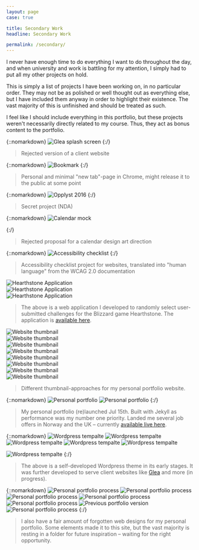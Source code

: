 ```yaml
---
layout: page
case: true

title: Secondary Work
headline: Secondary Work

permalink: /secondary/
---
```


<p class="lead">I never have enough time to do everything I want to do throughout the day, and when university and work is battling for my attention, I simply had to put all my other projects on hold.</p>

This is simply a list of projects I have been working on, in no particular order. They may not be as polished or well thought out as everything else, but I have included them anyway in order to highlight their existence. The vast majority of this is unfinished and should be treated as such.

I feel like I should include everything in this portfolio, but these projects weren't necessarily directly related to my course. Thus, they act as bonus content to the portfolio.

<div class="div"></div>

{::nomarkdown}
<img src="../img/secondary/glea.png" alt="Glea splash screen">
{:/}

<div class="div"></div>

> Rejected version of a client website

<div class="div"></div>

{::nomarkdown}
<img src="../img/secondary/bookmark.png" alt="Bookmark">
{:/}

<div class="div"></div>

> Personal and minimal "new tab"-page in Chrome, might release it to the public at some point

<div class="div"></div>

{::nomarkdown}
<img src="../img/secondary/opplyst.jpg" alt="Opplyst 2016">
{:/}

<div class="div"></div>

> Secret project (NDA)

<div class="div"></div>

{::nomarkdown}
<img src="../img/secondary/2016.png" class="tall" alt="Calendar mock">

{:/}

<div class="div"></div>

> Rejected proposal for a calendar design art direction

<div class="div"></div>

{::nomarkdown}
<img src="../img/secondary/check.png" alt="Accessibility checklist">
{:/}

<div class="div"></div>

> Accessibility checklist project for websites, translated into "human language" from the WCAG 2.0 documentation

<div class="div"></div>

<div class="grid">
	<div class="col-100">
		<img src="../img/secondary/hearthstone1.jpg" alt="Hearthstone Application">
	</div>
	<div class="col-100">
		<img src="../img/secondary/hearthstone2.jpg" alt="Hearthstone Application">
	</div>
	<div class="col-100 full-width">
		<img src="../img/secondary/hearthstone3.png" alt="Hearthstone Application">
	</div>
</div>

<div class="div"></div>

> The above is a web application I developed to randomly select user-submitted challenges for the Blizzard game Hearthstone. The application is <a href="http://hearthstone.party" target="_blank">available here</a>.

<div class="div"></div>

<div class="grid">
	<div class="col-100">
		<img src="../img/secondary/older/1.jpg" alt="Website thumbnail">
	</div>
	<div class="col-100">
		<img src="../img/secondary/older/2.jpg" alt="Website thumbnail">
	</div>
	<div class="col-100">
		<img src="../img/secondary/older/5.jpg" alt="Website thumbnail">
	</div>
	<div class="col-100">
		<img src="../img/secondary/older/4.jpg" alt="Website thumbnail">
	</div>
	<div class="col-100">
		<img src="../img/secondary/old/1.jpg" alt="Website thumbnail">
	</div>
	<div class="col-100">
		<img src="../img/secondary/old/2.jpg" alt="Website thumbnail">
	</div>
	<div class="col-100">
		<img src="../img/secondary/old/5.jpg" alt="Website thumbnail">
	</div>
	<div class="col-100">
		<img src="../img/secondary/old/4.jpg" alt="Website thumbnail">
	</div>
</div>

<div class="div"></div>

> Different thumbnail-approaches for my personal portfolio website.

<div class="div"></div>

{::nomarkdown}
<img src="../img/secondary/stealth.jpg" alt="Personal portfolio">
<img src="../img/secondary/stealth2.jpg" alt="Personal portfolio">
{:/}

<div class="div"></div>

> My personal portfolio (re)launched Jul 15th. Built with Jekyll as performance was my number one priority. Landed me several job offers in Norway and the UK – currently <a href="http://www.magnusskare.com" target="_blank">available live here</a>.

<div class="div"></div>

{::nomarkdown}
<img src="../img/secondary/wp-1.png" class="tall" alt="Wordpress tempalte">
<img src="../img/secondary/wp-2.png" class="tall" alt="Wordpress tempalte">
<img src="../img/secondary/wp-3.png" class="tall" alt="Wordpress tempalte">
<img src="../img/secondary/teaser.png" class="tall" alt="Wordpress tempalte">
<img src="../img/secondary/per7.jpg" class="tall browser" alt="Wordpress tempalte">
<!-- <img src="../img/secondary/per8.jpg" class="browser" alt="Wordpress tempalte"> -->
<img src="../img/secondary/wp-4.jpg" alt="Wordpress tempalte">
<!-- <img src="../img/secondary/glea-web.png" class="tall" alt="Wordpress tempalte"> -->
{:/}

<div class="div"></div>

> The above is a self-developed Wordpress theme in its early stages. It was further developed to serve client websites like <a href="http://glea.no" target="_blank">Glea</a> and more (in progress).

<div class="div"></div>

{::nomarkdown}
<img src="../img/secondary/per1.png" class="browser" alt="Personal portfolio process">
<img src="../img/secondary/per3.png" alt="Personal portfolio process">
<img src="../img/secondary/per7.png" alt="Personal portfolio process">
<img src="../img/secondary/per4.png" alt="Personal portfolio process">
<img src="../img/secondary/per6.png" alt="Personal portfolio process">
<img src="../img/secondary/colour.png" class="browser tall" alt="Previous portfolio version">
<img src="../img/secondary/per5.png" class="browser" alt="Personal portfolio process">
{:/}

> I also have a fair amount of forgotten web designs for my personal portfolio. Some elements made it to this site, but the vast majority is resting in a folder for future inspiration – waiting for the right opportunity.

<div class="div"></div>

